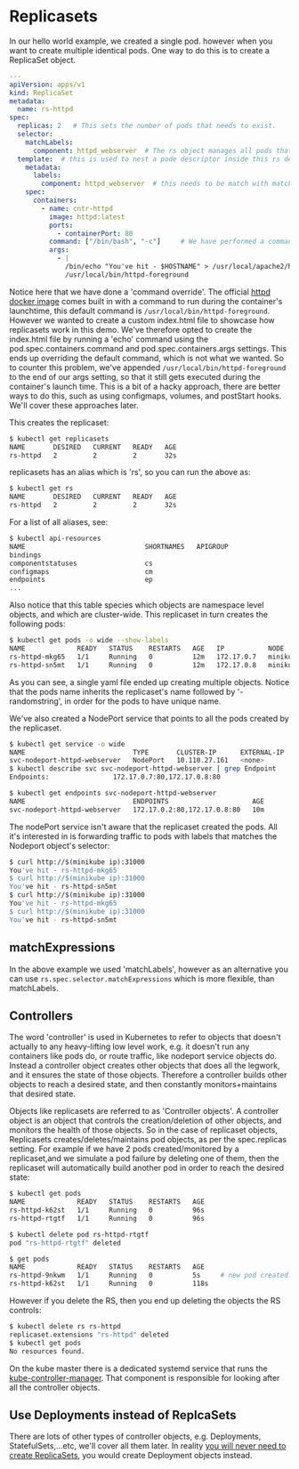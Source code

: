 # Replicasets

In our hello world example, we created a single pod. however when you want to create multiple identical pods. One way to do this is to create a ReplicaSet object.

```yaml
---
apiVersion: apps/v1
kind: ReplicaSet
metadata:
  name: rs-httpd
spec:
  replicas: 2   # This sets the number of pods that needs to exist. 
  selector:
    matchLabels:
      component: httpd_webserver  # The rs object manages all pods that has this label
  template:  # this is used to nest a pode descriptor inside this rs descriptor. 
    metadata:
      labels:
        component: httpd_webserver  # this needs to be match with matchLabels above.
    spec: 
      containers:
        - name: cntr-httpd
          image: httpd:latest 
          ports:
            - containerPort: 80
          command: ["/bin/bash", "-c"]     # We have performed a command override here for testing purposes.
          args:
            - |
              /bin/echo "You've hit - $HOSTNAME" > /usr/local/apache2/htdocs/index.html
              /usr/local/bin/httpd-foreground  
```

Notice here that we have done a 'command override'. The official [httpd docker image](https://github.com/docker-library/httpd) comes built in with a command to run during the container's launchtime, this default command is `/usr/local/bin/httpd-foreground`. However we wanted to create a custom index.html file to showcase how replicasets work in this demo. We've therefore opted to create the index.html file by running a 'echo' command using the pod.spec.containers.command and pod.spec.containers.args settings. This ends up overriding the default command, which is not what we wanted. So to counter this problem, we've appended `/usr/local/bin/httpd-foreground` to the end of our args setting, so that it still gets executed during the container's launch time. This is a bit of a hacky approach, there are better ways to do this, such as using configmaps, volumes, and postStart hooks. We'll cover these approaches later.

This creates the replicaset:

```bash
$ kubectl get replicasets
NAME       DESIRED   CURRENT   READY   AGE
rs-httpd   2         2         2       32s
```

replicasets has an alias which is 'rs', so you can run the above as:

```bash
$ kubectl get rs
NAME       DESIRED   CURRENT   READY   AGE
rs-httpd   2         2         2       32s
```

For a list of all aliases, see:

```bash
$ kubectl api-resources
NAME                              SHORTNAMES   APIGROUP                       NAMESPACED   KIND
bindings                                                                      true         Binding
componentstatuses                 cs                                          false        ComponentStatus
configmaps                        cm                                          true         ConfigMap
endpoints                         ep                                          true         Endpoints
...
```

Also notice that this table species which objects are namespace level objects, and which are cluster-wide. This replicaset in turn creates the following pods:

```bash
$ kubectl get pods -o wide --show-labels
NAME             READY   STATUS    RESTARTS   AGE   IP           NODE       NOMINATED NODE   READINESS GATES   LABELS
rs-httpd-mkg65   1/1     Running   0          12m   172.17.0.7   minikube   <none>           <none>            component=httpd_webserver
rs-httpd-sn5mt   1/1     Running   0          12m   172.17.0.8   minikube   <none>           <none>            component=httpd_webserver
```

As you can see, a single yaml file ended up creating multiple objects. Notice that the pods name inherits the replicaset's name followed by '-randomstring', in order for the pods to have unique name.  

We've also created a NodePort service that points to all the pods created by the replicaset. 

```bash
$ kubectl get service -o wide
NAME                           TYPE       CLUSTER-IP      EXTERNAL-IP   PORT(S)          AGE   SELECTOR
svc-nodeport-httpd-webserver   NodePort   10.110.27.161   <none>        3050:31000/TCP   10m   component=httpd_webserver
$ kubectl describe svc svc-nodeport-httpd-webserver | grep Endpoint
Endpoints:                172.17.0.7:80,172.17.0.8:80

$ kubectl get endpoints svc-nodeport-httpd-webserver
NAME                           ENDPOINTS                     AGE
svc-nodeport-httpd-webserver   172.17.0.2:80,172.17.0.8:80   10m
```

The nodePort service isn't aware that the replicaset created the pods. All it's interested in is forwarding traffic to pods with labels that matches the Nodeport object's selector:

```bash
$ curl http://$(minikube ip):31000
You've hit - rs-httpd-mkg65
$ curl http://$(minikube ip):31000
You've hit - rs-httpd-sn5mt
$ curl http://$(minikube ip):31000
You've hit - rs-httpd-mkg65
$ curl http://$(minikube ip):31000
You've hit - rs-httpd-sn5mt
```

## matchExpressions

In the above example we used 'matchLabels', however as an alternative you can use `rs.spec.selector.matchExpressions` which is more flexible, than matchLabels. 


## Controllers

The word 'controller' is used in Kubernetes to refer to objects that doesn't actually to any heavy-lifting low level work, e.g. it doesn't run any containers like pods do, or route traffic, like nodeport service objects do. Instead a controller object creates other objects that does all the legwork, and it ensures the state of those objects. Therefore a controller builds other objects to reach a desired state, and then constantly monitors+maintains that desired state. 

Objects like replicasets are referred to as 'Controller objects'. A controller object is an object that controls the creation/deletion of other objects, and monitors the health of those objects. So in the case of replicaset objects, Replicasets creates/deletes/maintains pod objects, as per the spec.replicas setting. For example if we have 2 pods created/monitored by a replicaset,and we simulate a pod failure by deleting one of them, then the replicaset will automatically build another pod in order to reach the desired state:

```bash
$ kubectl get pods
NAME             READY   STATUS    RESTARTS   AGE
rs-httpd-k62st   1/1     Running   0          96s
rs-httpd-rtgtf   1/1     Running   0          96s

$ kubectl delete pod rs-httpd-rtgtf
pod "rs-httpd-rtgtf" deleted

$ get pods
NAME             READY   STATUS    RESTARTS   AGE
rs-httpd-9nkwm   1/1     Running   0          5s     # new pod created.
rs-httpd-k62st   1/1     Running   0          118s
```

However if you delete the RS, then you end up deleting the objects the RS controls:

```bash
$ kubectl delete rs rs-httpd
replicaset.extensions "rs-httpd" deleted
$ kubectl get pods
No resources found.
```

On the kube master there is a dedicated systemd service that runs the [kube-controller-manager](https://github.com/kelseyhightower/kubernetes-the-hard-way/blob/master/docs/08-bootstrapping-kubernetes-controllers.md#configure-the-kubernetes-controller-manager). That component is responsible for looking after all the controller objects. 


## Use Deployments instead of ReplcaSets

There are lots of other types of controller objects, e.g. Deployments, StatefulSets,...etc, we'll cover all them later. In reality [you will never need to create ReplicaSets](https://kubernetes.io/docs/concepts/workloads/controllers/replicaset/#when-to-use-a-replicaset), you would create Deployment objects instead.






